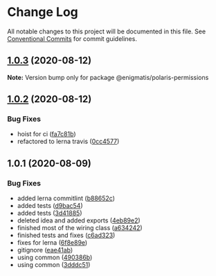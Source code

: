 # Change Log

All notable changes to this project will be documented in this file.
See [Conventional Commits](https://conventionalcommits.org) for commit guidelines.

## [1.0.3](https://github.com/Enigmatis/polaris-united/compare/@enigmatis/polaris-permissions@1.0.2...@enigmatis/polaris-permissions@1.0.3) (2020-08-12)

**Note:** Version bump only for package @enigmatis/polaris-permissions





## [1.0.2](https://github.com/Enigmatis/polaris-united/compare/@enigmatis/polaris-permissions@1.0.1...@enigmatis/polaris-permissions@1.0.2) (2020-08-12)


### Bug Fixes

* hoist for ci ([fa7c81b](https://github.com/Enigmatis/polaris-united/commit/fa7c81b30c7a29b23be006b94742088ac2339fed))
* refactored to lerna travis ([0cc4577](https://github.com/Enigmatis/polaris-united/commit/0cc4577ed9e43a425dc1637e8f4424a1c018b95b))





## 1.0.1 (2020-08-09)


### Bug Fixes

* added lerna commitlint ([b88652c](https://github.com/Enigmatis/polaris-permissions/commit/b88652ccefabce23f43dec62396744ca8cf03246))
* added tests ([d9bac54](https://github.com/Enigmatis/polaris-permissions/commit/d9bac5463ade4b5fee21f2f33e7915decd472176))
* added tests ([3d41885](https://github.com/Enigmatis/polaris-permissions/commit/3d41885368bb3bc7ebdf22b946dbcfcd5c3e6187))
* deleted idea and added exports ([4eb89e2](https://github.com/Enigmatis/polaris-permissions/commit/4eb89e265ab9eed3c524acf1d059b6ec1278ed83))
* finished most of the wiring class ([a634242](https://github.com/Enigmatis/polaris-permissions/commit/a634242e271976c1c0447eb246b5c4d0152e2209))
* finished tests and fixes ([c6ad323](https://github.com/Enigmatis/polaris-permissions/commit/c6ad323791f89b601bf5d977adbaf3b7c885efd1))
* fixes for lerna ([6f8e89e](https://github.com/Enigmatis/polaris-permissions/commit/6f8e89ef8788ad2ce3451166cf0d60a6eeb963b8))
* gitignore ([eae41ab](https://github.com/Enigmatis/polaris-permissions/commit/eae41abfe23e8fc6acb2dfc9b4ff07646558e0df))
* using common ([490386b](https://github.com/Enigmatis/polaris-permissions/commit/490386b177152fc2e31c4830119d888369e9022b))
* using common ([3dddc51](https://github.com/Enigmatis/polaris-permissions/commit/3dddc518696fa0df94074c1b698ba44b37447268))
